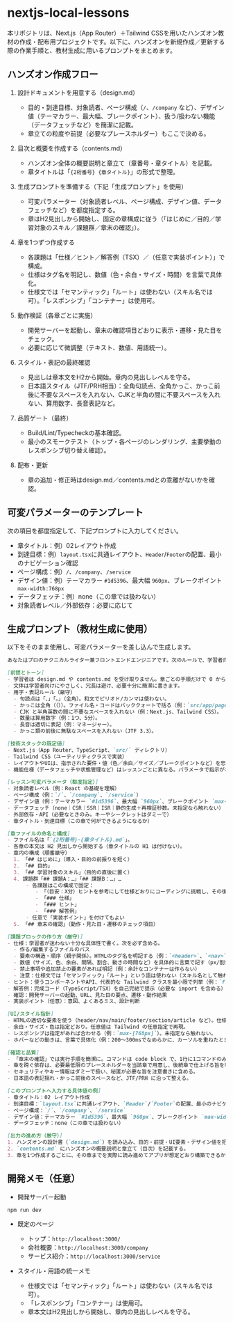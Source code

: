 # nextjs-local-lessons

本リポジトリは、Next.js（App Router）＋Tailwind CSSを用いたハンズオン教材の作成・配布用プロジェクトです。以下に、ハンズオンを新規作成／更新する際の作業手順と、教材生成に用いるプロンプトをまとめます。

## ハンズオン作成フロー

1. 設計ドキュメントを用意する（design.md）
	- 目的・到達目標、対象読者、ページ構成（`/`、`/company` など）、デザイン値（テーマカラー、最大幅、ブレークポイント）、扱う/扱わない機能（データフェッチなど）を簡潔に記載。
	- 章立ての粒度や前提（必要なプレースホルダー）もここで決める。

2. 目次と概要を作成する（contents.md）
	- ハンズオン全体の概要説明と章立て（章番号・章タイトル）を記載。
	- 章タイトルは「`{2桁番号} {章タイトル}`」の形式で整理。

3. 生成プロンプトを準備する（下記「生成プロンプト」を使用）
	- 可変パラメーター（対象読者レベル、ページ構成、デザイン値、データフェッチなど）を都度指定する。
	- 章はH2見出しから開始し、固定の章構成に従う（「はじめに／目的／学習対象のスキル／課題群／章末の確認」）。

4. 章を1つずつ作成する
	- 各課題は「仕様／ヒント／解答例（TSX）／（任意で実装ポイント）」で構成。
	- 仕様はタグ名を明記し、数値（色・余白・サイズ・時間）を言葉で具体化。
	- 仕様文では「セマンティック」「ルート」は使わない（スキル名では可）。「レスポンシブ」「コンテナー」は使用可。

5. 動作検証（各章ごとに実施）
	- 開発サーバーを起動し、章末の確認項目どおりに表示・遷移・見た目をチェック。
	- 必要に応じて微調整（テキスト、数値、用語統一）。

6. スタイル・表記の最終確認
	- 見出しは章本文をH2から開始。章内の見出しレベルを守る。
	- 日本語スタイル（JTF/PRH相当）：全角句読点、全角かっこ、かっこ前後に不要なスペースを入れない、CJKと半角の間に不要スペースを入れない、算用数字、長音表記など。

7. 品質ゲート（最終）
	- Build/Lint/Typecheckの基本確認。
	- 最小のスモークテスト（トップ・各ページのレンダリング、主要挙動のレスポンシブ切り替え確認）。

8. 配布・更新
	- 章の追加・修正時はdesign.md／contents.mdとの乖離がないかを確認。

## 可変パラメーターのテンプレート

次の項目を都度指定して、下記プロンプトに入力してください。

- 章タイトル：例）02レイアウト作成
- 到達目標：例）`layout.tsx`に共通レイアウト、`Header`/`Footer`の配置、最小のナビゲーション確認
- ページ構成：例）`/`、`/company`、`/service`
- デザイン値：例）テーマカラー `#1d5396`、最大幅 `960px`、ブレークポイント `max-width:768px`
- データフェッチ：例）none（この章では扱わない）
- 対象読者レベル／外部依存：必要に応じて

## 生成プロンプト（教材生成に使用）

以下をそのまま使用し、可変パラメーターを差し込んで生成します。

```markdown
あなたはプロのテクニカルライター兼フロントエンドエンジニアです。次のルールで、学習者向けのハンズオン教材（日本語・Markdown）を作成してください。

[前提とトーン]
- 学習者は design.md や contents.md を受け取りません。章ごとの手順だけで 0 から実装できる内容にしてください。
- 文体は学習者向けにやさしく、冗長は避け、必要十分に簡潔に書きます。
- 用字・表記ルール（厳守）
  - 句読点は「、」「。」（全角）。和文でピリオド/カンマは使わない。
  - かっこは全角（（））。ファイル名・コードはバッククォートで括る（例：`src/app/page.tsx`、`Header.tsx`）。
  - CJK と半角英数の間に不要なスペースを入れない（例：Next.js、Tailwind CSS）。
  - 数量は算用数字（例：1つ、5分）。
  - 長音は適切に表記（例：マネージャー）。
  - かっこ類の前後に無駄なスペースを入れない（JTF 3.3）。

[技術スタックの既定値]
- Next.js（App Router、TypeScript、`src/` ディレクトリ）
- Tailwind CSS（ユーティリティクラスで実装）
- レイアウトやUIは、指示された要件・値（色／余白／サイズ／ブレークポイントなど）を忠実に再現。任意値は Tailwind の任意指定（例：`max-[768px]`、`w-[46%]`）で再現してよい。
- 機能仕様（データフェッチや状態管理など）はレッスンごとに異なる。パラメータで指示がないものは「実装しない・触れない」を既定とする。

[レッスン可変パラメータ（都度指定）]
- 対象読者レベル（例：React の基礎を理解）
- ページ構成（例：`/`、`/company`、`/service`）
- デザイン値（例：テーマカラー `#1d5396`、最大幅 `960px`、ブレークポイント `max-width:768px`）
- データフェッチ（none｜CSR｜SSR｜ISR｜静的生成＋再検証秒数。未指定なら触れない）
- 外部依存・API（必要なときのみ。キーやシークレットはダミーで）
- 章タイトル・到達目標（この章で何ができるようになるか）

[章ファイルの命名と構成]
- ファイル名は「`{2桁番号}-{章タイトル}.md`」。
- 各章の本文は H2 見出しから開始する（章タイトルの H1 は付けない）。
- 章内の構成（順番厳守）
  1. 「## はじめに」（導入・目的の前振りを短く）
  2. 「## 目的」
  3. 「## 学習対象のスキル」（目的の直後に置く）
  4. 課題群「## 課題A：…」「## 課題B：…」…
	  - 各課題はこの構成で固定：
		 - 「（目安：X分）ヒントを参考にして仕様どおりにコーディングに挑戦し、その後に解答例で確認しましょう。」の一文を冒頭に入れる
		 - 「### 仕様」
		 - 「### ヒント」
		 - 「### 解答例」
	  - 任意で「実装ポイント」を付けてもよい
  5. 「## 章末の確認」（動作・見た目・遷移のチェック項目）

[課題ブロックの作り方（厳守）]
- 仕様：学習者が迷わない十分な具体性で書く。次を必ず含める。
  - 作る/編集するファイルのパス
  - 要素の構造・順序（親子関係）。HTMLのタグ名を明記する（例：`<header>`、`<nav>`、`<main>`、`<section>`、`<h2>`、`<article>`、`<p>` など）
  - 数値（サイズ、色、余白、間隔、割合、動きの時間など）を具体的に言葉で記す（px/割合/色コード）
  - 禁止事項や追加禁止の要素があれば明記（例：余計なコンテナーは作らない）
  - 注意：仕様文では「セマンティック」「ルート」という語は使わない（スキル名として触れるのは可）。「レスポンシブ」「コンテナー」は使用可。
- ヒント：使うコンポーネントやAPI、代表的な Tailwind クラスを最小限で列挙（例：`flex`、`gap-4`、`max-[768px]:…`）
- 解答例：完成コード（TypeScript/TSX）を自己完結で提示（必要な import を含める）
- 確認：開発サーバーの起動、URL、見た目の要点、遷移・動作結果
- 実装ポイント（任意）：意図、よくあるミス、設計判断

[UI/スタイル指針]
- HTMLの適切な要素を使う（header/nav/main/footer/section/article など）。仕様文では「セマンティック」「ルート」という語は用いない。
- 余白・サイズ・色は指定どおり。任意値は Tailwind の任意指定で再現。
- レスポンシブは指定があれば合わせる（例：`max-[768px]`）。未指定なら触れない。
- ホバーなどの動きは、言葉で具体化（例：200〜300msでなめらかに、カーソルを重ねたときに薄くする など）。

[確認と品質]
- 「章末の確認」では実行手順を簡潔に。コマンドは code block で、1行に1コマンドのみ。
- 章を跨ぐ依存は、必要最低限のプレースホルダーを当該章で用意し、後続章で仕上げる旨を明記。
- セキュリティやキー情報はダミーで扱い、秘匿が必要な旨を注意書きに含める。
- 日本語の表記揺れ・かっこ前後のスペースなど、JTF/PRH に沿って整える。

[このプロンプトへ入力する具体値の例]
- 章タイトル：02 レイアウト作成
- 到達目標：`layout.tsx`に共通レイアウト、`Header`/`Footer`の配置、最小のナビゲーション確認
- ページ構成：`/`、`/company`、`/service`
- デザイン値：テーマカラー `#1d5396`、最大幅 `960px`、ブレークポイント `max-width:768px`
- データフェッチ：none（この章では扱わない）

[出力の進め方（厳守）]
1. ハンズオンの設計書（`design.md`）を読み込み、目的・前提・UI要素・デザイン値を把握する。
2. `contents.md` にハンズオンの概要説明と章立て（目次）を記載する。
3. 章を1つ作成するごとに、その章までを実際に読み進めてアプリが想定どおり構築できるかを検証する（必要なら軽微に補正）。
```

## 開発メモ（任意）

- 開発サーバー起動

```bash
npm run dev
```

- 既定のページ
  - トップ：`http://localhost:3000/`
  - 会社概要：`http://localhost:3000/company`
  - サービス紹介：`http://localhost:3000/service`

- スタイル・用語の統一メモ
  - 仕様文では「セマンティック」「ルート」は使わない（スキル名では可）。
  - 「レスポンシブ」「コンテナー」は使用可。
  - 章本文はH2見出しから開始し、章内の見出しレベルを守る。
